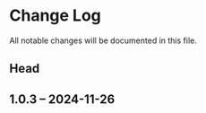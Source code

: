 # Change Log

All notable changes will be documented in this file.

## Head

## 1.0.3 &ndash; 2024-11-26
